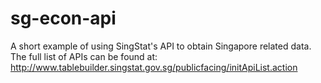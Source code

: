 # sg-econ-api

A short example of using SingStat's API to obtain Singapore related data. The full list of APIs can be found at: http://www.tablebuilder.singstat.gov.sg/publicfacing/initApiList.action
